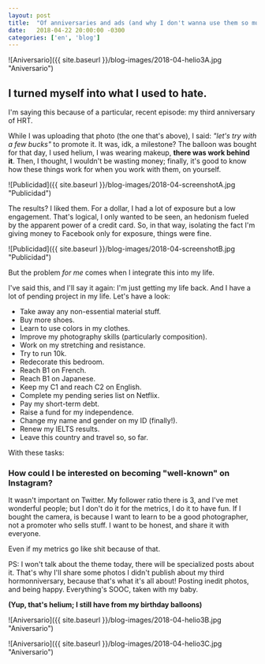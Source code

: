 ```yaml
---
layout: post
title:  "Of anniversaries and ads (and why I don't wanna use them so much)"
date:   2018-04-22 20:00:00 -0300
categories: ['en', 'blog']
---
```

![Aniversario]({{ site.baseurl }}/blog-images/2018-04-helio3A.jpg "Aniversario")

## I turned myself into what I used to hate.

I'm saying this because of a particular, recent episode: my third anniversary of HRT.

While I was uploading that photo (the one that's above), I said: *"let's try with a few bucks"* to promote it. It was, idk, a milestone? The balloon was bought for that day, I used helium, I was wearing makeup, **there was work behind it**. Then, I thought, I wouldn't be wasting money; finally, it's good to know how these things work for when you work with them, on yourself.

![Publicidad]({{ site.baseurl }}/blog-images/2018-04-screenshotA.jpg "Publicidad")

The results? I liked them. For a dollar, I had a lot of exposure but a low engagement. That's logical, I only wanted to be seen, an hedonism fueled by the apparent power of a credit card. So, in that way, isolating the fact I'm giving money to Facebook only for exposure, things were fine.

![Publicidad]({{ site.baseurl }}/blog-images/2018-04-screenshotB.jpg "Publicidad")

But the problem *for me* comes when I integrate this into my life.

I've said this, and I'll say it again: I'm just getting my life back. And I have a lot of pending project in my life. Let's have a look:
- Take away any non-essential material stuff.
- Buy more shoes.
- Learn to use colors in my clothes.
- Improve my photography skills (particularly composition).
- Work on my stretching and resistance.
- Try to run 10k.
- Redecorate this bedroom.
- Reach B1 on French.
- Reach B1 on Japanese.
- Keep my C1 and reach C2 on English.
- Complete my pending series list on Netflix.
- Pay my short-term debt.
- Raise a fund for my independence.
- Change my name and gender on my ID (finally!).
- Renew my IELTS results.
- Leave this country and travel so, so far.

With these tasks:
### How could I be interested on becoming "well-known" on Instagram?

It wasn't important on Twitter. My follower ratio there is 3, and I've met wonderful people; but I don't do it for the metrics, I do it to have fun. If I bought the camera, is because I want to learn to be a good photographer, not a promoter who sells stuff. I want to be honest, and share it with everyone.

Even if my metrics go like shit because of that.

PS: I won't talk about the theme today, there will be specialized posts about it. That's why I'll share some photos I didn't publish about my third hormonniversary, because that's what it's all about! Posting inedit photos, and being happy. Everything's SOOC, taken with my baby.

**(Yup, that's helium; I still have from my birthday balloons)**

![Aniversario]({{ site.baseurl }}/blog-images/2018-04-helio3B.jpg "Aniversario")

![Aniversario]({{ site.baseurl }}/blog-images/2018-04-helio3C.jpg "Aniversario")
